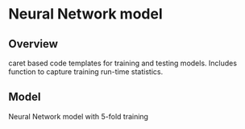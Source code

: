 Neural Network model
==================================================

## Overview
caret based code templates for training and testing models.  Includes function
to capture training run-time statistics.

## Model
Neural Network model with 5-fold training



